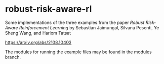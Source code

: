 # robust-risk-aware-rl
Some implementations of the three examples from the paper
*Robust Risk-Aware Reinforcement Learning* by Sebastian Jaimungal, Silvana Pesenti, Ye Sheng Wang, and Hariom Tatsat

https://arxiv.org/abs/2108.10403

The modules for running the example files may be found in the modules branch.
